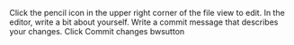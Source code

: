 Click the  pencil icon in the upper right corner of the file view to edit.
In the editor, write a bit about yourself.
Write a commit message that describes your changes.
Click Commit changes bwsutton
